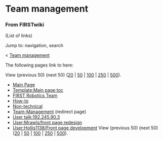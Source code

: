 # Team management

### From FIRSTwiki

(List of links)

Jump to: navigation, search

&lt; [Team management](/index.php?title=Team_management&redirect=no "Team
management" )  

The following pages link to here:

View (previous 50) (next 50)
([20](/index.php?title=Special:Whatlinkshere/Team_management&limit=20&from=0
"Special:Whatlinkshere/Team management" ) |
[50](/index.php?title=Special:Whatlinkshere/Team_management&limit=50&from=0
"Special:Whatlinkshere/Team management" ) |
[100](/index.php?title=Special:Whatlinkshere/Team_management&limit=100&from=0
"Special:Whatlinkshere/Team management" ) |
[250](/index.php?title=Special:Whatlinkshere/Team_management&limit=250&from=0
"Special:Whatlinkshere/Team management" ) |
[500](/index.php?title=Special:Whatlinkshere/Team_management&limit=500&from=0
"Special:Whatlinkshere/Team management" )).

  * [Main Page](Main_Page "Main Page" )
  * [Template:Main page toc](Template:Main_page_toc "Template:Main page toc" )
  * [FIRST Robotics Team](FIRST_Robotics_Team "FIRST Robotics Team" )
  * [How-to](How-to "How-to" )
  * [Non-technical](Non-technical "Non-technical" )
  * [Team-Management](/index.php?title=Team-Management&redirect=no "Team-Management" ) (redirect page) 
  * [User talk:192.245.90.3](User_talk:192.245.90.3 "User talk:192.245.90.3" )
  * [User:Mrawls/front page redesign](User:Mrawls/front_page_redesign "User:Mrawls/front page redesign" )
  * [User:Hollis1138/Front page development](User:Hollis1138/Front_page_development "User:Hollis1138/Front page development" )
View (previous 50) (next 50)
([20](/index.php?title=Special:Whatlinkshere/Team_management&limit=20&from=0
"Special:Whatlinkshere/Team management" ) |
[50](/index.php?title=Special:Whatlinkshere/Team_management&limit=50&from=0
"Special:Whatlinkshere/Team management" ) |
[100](/index.php?title=Special:Whatlinkshere/Team_management&limit=100&from=0
"Special:Whatlinkshere/Team management" ) |
[250](/index.php?title=Special:Whatlinkshere/Team_management&limit=250&from=0
"Special:Whatlinkshere/Team management" ) |
[500](/index.php?title=Special:Whatlinkshere/Team_management&limit=500&from=0
"Special:Whatlinkshere/Team management" )).

